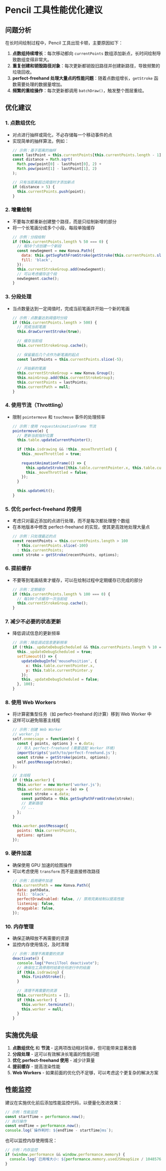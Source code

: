 # Pencil 工具性能优化建议

## 问题分析
在长时间绘制过程中，Pencil 工具出现卡顿，主要原因如下：

1. **点数组持续增长**：每次移动都向 `currentPoints` 数组添加新点，长时间绘制导致数组变得非常大。
2. **重复创建和销毁路径对象**：每次更新都销毁旧路径并创建新路径，导致频繁的垃圾回收。
3. **perfect-freehand 处理大量点的性能问题**：随着点数组增长，`getStroke` 函数需要处理的数据量增加。
4. **频繁的重绘操作**：每次更新都调用 `batchDraw()`，触发整个图层重绘。

## 优化建议

### 1. 点数组优化
- 对点进行抽样或简化，不必存储每一个移动事件的点
- 实现简单的抽样算法，例如：
  ```javascript
  // 示例：基于距离的抽样
  const lastPoint = this.currentPoints[this.currentPoints.length - 1];
  const distance = Math.sqrt(
    Math.pow(point[0] - lastPoint[0], 2) + 
    Math.pow(point[1] - lastPoint[1], 2)
  );
  
  // 只有当距离超过阈值时才添加新点
  if (distance > 5) {
    this.currentPoints.push(point);
  }
  ```

### 2. 增量绘制
- 不要每次都重新创建整个路径，而是只绘制新增的部分
- 将一个长笔画分成多个小段，每段单独缓存
  ```javascript
  // 示例：分段绘制
  if (this.currentPoints.length % 50 === 0) {
    // 每50个点创建一个新段
    const newSegment = new Konva.Path({
      data: this.getSvgPathFromStroke(getStroke(this.currentPoints.slice(-50), options)),
      fill: 'black',
    });
    this.currentStrokeGroup.add(newSegment);
    // 可以考虑缓存这个段
    newSegment.cache();
  }
  ```

### 3. 分段处理
- 当点数量达到一定阈值时，完成当前笔画并开始一个新的笔画
  ```javascript
  // 示例：点数量达到阈值时分段
  if (this.currentPoints.length > 500) {
    // 完成当前笔画
    this.drawCurrentStroke(true);
    
    // 缓存当前组
    this.currentStrokeGroup.cache();
    
    // 保留最后几个点作为新笔画的起点
    const lastPoints = this.currentPoints.slice(-5);
    
    // 开始新的笔画
    this.currentStrokeGroup = new Konva.Group();
    this.mainGroup.add(this.currentStrokeGroup);
    this.currentPoints = lastPoints;
    this.currentPath = null;
  }
  ```

### 4. 使用节流（Throttling）
- 限制 `pointermove` 和 `touchmove` 事件的处理频率
  ```javascript
  // 示例：使用 requestAnimationFrame 节流
  pointermove(e) {
    // 更新当前指针位置
    this.table.updateCurrentPointer();
    
    if (this.isdrawing && !this._moveThrottled) {
      this._moveThrottled = true;
      
      requestAnimationFrame(() => {
        this.updateStroke([this.table.currentPointer.x, this.table.currentPointer.y]);
        this._moveThrottled = false;
      });
    }
    
    this.updateHit();
  }
  ```

### 5. 优化 perfect-freehand 的使用
- 考虑只对最近添加的点进行处理，而不是每次都处理整个数组
- 在本地版本中修改 perfect-freehand 的实现，使其更高效地处理大量点
  ```javascript
  // 示例：只处理最近的点
  const recentPoints = this.currentPoints.length > 100 
    ? this.currentPoints.slice(-100) 
    : this.currentPoints;
  const stroke = getStroke(recentPoints, options);
  ```

### 6. 提前缓存
- 不要等到笔画结束才缓存，可以在绘制过程中定期缓存已完成的部分
  ```javascript
  // 示例：定期缓存
  if (this.currentPoints.length % 100 === 0) {
    // 每100个点缓存一次当前组
    this.currentStrokeGroup.cache();
  }
  ```

### 7. 减少不必要的状态更新
- 降低调试信息的更新频率
  ```javascript
  // 示例：降低调试信息更新频率
  if (!this._updateDebugScheduled && this.currentPoints.length % 10 === 0) {
    this._updateDebugScheduled = true;
    setTimeout(() => {
      updateDebugInfo('mousePosition', {
        x: this.table.currentPointer.x,
        y: this.table.currentPointer.y
      });
      this._updateDebugScheduled = false;
    }, 100);
  }
  ```

### 8. 使用 Web Workers
- 将计算密集型任务（如 perfect-freehand 的计算）移到 Web Worker 中
- 这样可以避免阻塞主线程
  ```javascript
  // 示例：创建 Web Worker
  // worker.js
  self.onmessage = function(e) {
    const { points, options } = e.data;
    // 导入 perfect-freehand (需要适配 Worker 环境)
    importScripts('path/to/perfect-freehand.js');
    const stroke = getStroke(points, options);
    self.postMessage(stroke);
  };
  
  // 主线程
  if (!this.worker) {
    this.worker = new Worker('worker.js');
    this.worker.onmessage = (e) => {
      const stroke = e.data;
      const pathData = this.getSvgPathFromStroke(stroke);
      // 更新路径
      // ...
    };
  }
  
  this.worker.postMessage({
    points: this.currentPoints,
    options: options
  });
  ```

### 9. 硬件加速
- 确保使用 GPU 加速的绘图操作
- 可以考虑使用 `transform` 而不是直接修改路径
  ```javascript
  // 示例：启用硬件加速
  this.currentPath = new Konva.Path({
    data: pathData,
    fill: 'black',
    perfectDrawEnabled: false, // 禁用完美绘制以提高性能
    listening: false,
    draggable: false,
  });
  ```

### 10. 内存管理
- 确保正确释放不再需要的资源
- 监控内存使用情况，及时清理
  ```javascript
  // 示例：清理不再需要的资源
  deactivate() {
    console.log("PencilTool deactivate");
    // 确保在工具停用时结束任何进行中的绘画
    if (this.isdrawing) {
      this.finishStroke();
    }
    
    // 清理不再需要的资源
    this.currentPoints = [];
    if (this.worker) {
      this.worker.terminate();
      this.worker = null;
    }
  }
  ```

## 实施优先级

1. **点数组优化** 和 **节流** - 这两项改动相对简单，但可能带来显著改善
2. **分段处理** - 这可以有效解决长笔画的性能问题
3. **优化 perfect-freehand 使用** - 减少计算量
4. **提前缓存** - 提高渲染性能
5. **Web Workers** - 如果前面的优化仍不足够，可以考虑这个更复杂的解决方案

## 性能监控

建议在实施优化前后添加性能监控代码，以便量化改进效果：

```javascript
// 示例：性能监控
const startTime = performance.now();
// 执行操作
const endTime = performance.now();
console.log(`操作耗时: ${endTime - startTime}ms`);
```

也可以监控内存使用情况：

```javascript
// 示例：内存监控
if (window.performance && window.performance.memory) {
  console.log(`已用堆大小: ${performance.memory.usedJSHeapSize / 1048576} MB`);
}
``` 
